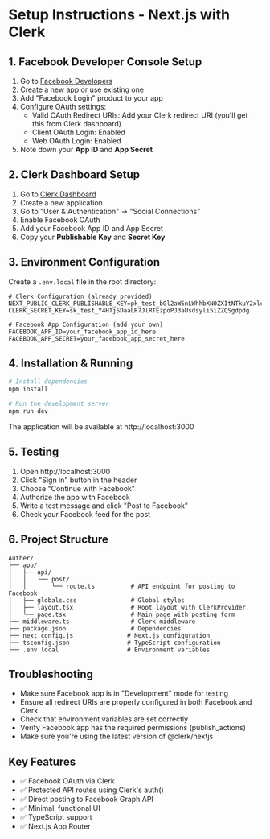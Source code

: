 # Setup Instructions - Next.js with Clerk

## 1. Facebook Developer Console Setup

1. Go to [Facebook Developers](https://developers.facebook.com/)
2. Create a new app or use existing one
3. Add "Facebook Login" product to your app
4. Configure OAuth settings:
   - Valid OAuth Redirect URIs: Add your Clerk redirect URI (you'll get this from Clerk dashboard)
   - Client OAuth Login: Enabled
   - Web OAuth Login: Enabled
5. Note down your **App ID** and **App Secret**

## 2. Clerk Dashboard Setup

1. Go to [Clerk Dashboard](https://dashboard.clerk.com/)
2. Create a new application
3. Go to "User & Authentication" → "Social Connections"
4. Enable Facebook OAuth
5. Add your Facebook App ID and App Secret
6. Copy your **Publishable Key** and **Secret Key**

## 3. Environment Configuration

Create a `.env.local` file in the root directory:
```
# Clerk Configuration (already provided)
NEXT_PUBLIC_CLERK_PUBLISHABLE_KEY=pk_test_bGl2aW5nLWhhbXN0ZXItNTkuY2xlcmsuYWNjb3VudHMuZGV2JA
CLERK_SECRET_KEY=sk_test_Y4HTjSDaaLR7JlRTEzpoPJ3aUsdsyli5iZZQSgdpdg

# Facebook App Configuration (add your own)
FACEBOOK_APP_ID=your_facebook_app_id_here
FACEBOOK_APP_SECRET=your_facebook_app_secret_here
```

## 4. Installation & Running

```bash
# Install dependencies
npm install

# Run the development server
npm run dev
```

The application will be available at http://localhost:3000

## 5. Testing

1. Open http://localhost:3000
2. Click "Sign in" button in the header
3. Choose "Continue with Facebook"
4. Authorize the app with Facebook
5. Write a test message and click "Post to Facebook"
6. Check your Facebook feed for the post

## 6. Project Structure

```
Auther/
├── app/
│   ├── api/
│   │   └── post/
│   │       └── route.ts          # API endpoint for posting to Facebook
│   ├── globals.css               # Global styles
│   ├── layout.tsx                # Root layout with ClerkProvider
│   └── page.tsx                  # Main page with posting form
├── middleware.ts                 # Clerk middleware
├── package.json                  # Dependencies
├── next.config.js               # Next.js configuration
├── tsconfig.json                # TypeScript configuration
└── .env.local                   # Environment variables
```

## Troubleshooting

- Make sure Facebook app is in "Development" mode for testing
- Ensure all redirect URIs are properly configured in both Facebook and Clerk
- Check that environment variables are set correctly
- Verify Facebook app has the required permissions (publish_actions)
- Make sure you're using the latest version of @clerk/nextjs

## Key Features

- ✅ Facebook OAuth via Clerk
- ✅ Protected API routes using Clerk's auth()
- ✅ Direct posting to Facebook Graph API
- ✅ Minimal, functional UI
- ✅ TypeScript support
- ✅ Next.js App Router
